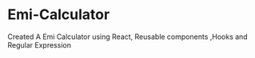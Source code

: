 # Emi-Calculator
Created A Emi Calculator using React, Reusable components ,Hooks and Regular Expression
